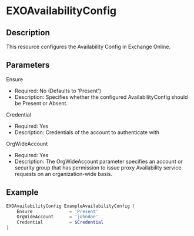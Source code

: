 # EXOAvailabilityConfig

## Description

This resource configures the Availability Config in Exchange Online.

## Parameters

Ensure

- Required: No (Defaults to 'Present')
- Description: Specifies whether the configured AvailabilityConfig
  should be Present or Absent.

Credential

- Required: Yes
- Description: Credentials of the account to authenticate with

OrgWideAccount

- Required: Yes
- Description: The OrgWideAccount parameter specifies an account or security group that has permission to issue proxy Availability service requests on an organization-wide basis.

## Example

```PowerShell
EXOAvailabilityConfig ExampleAvailabilityConfig {
    Ensure              = 'Present'
    OrgWideAccount      = 'johndoe'
    Credential          = $Credential
}
```
